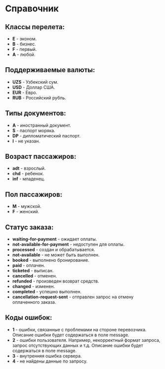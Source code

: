 Справочник
==========

Классы перелета:
----------------

* **E** - эконом.
* **B** - бизнес.
* **F** - первый.
* **A** - любой.

Поддерживаемые валюты:
----------------------

* **UZS** - Узбекский сум.
* **USD** - Доллар США.
* **EUR** - Евро.
* **RUB** - Российский рубль.

Типы документов:
----------------

* **A** - иностранный документ.
* **S** - паспорт моряка.
* **DP** - дипломатический паспорт.
* **I** - не указан.

Возраст пассажиров:
-------------------

* **adt** - взрослый.
* **chd** - ребенок.
* **inf** - младенец.

Пол пассажиров:
---------------

* **M** - мужской.
* **F** - женский.

Статус заказа:
--------------

* **waiting-for-payment** - ожидает оплаты.
* **not-available-for-payment** - недоступен для оплаты.
* **processed** - создан и обрабатывается.
* **not-available** - не может быть выполнен.
* **booked** - выполнено бронирование.
* **paid** - оплачен.
* **ticketed** - выписан.
* **cancelled** - отменен.
* **refunded** - произведен возврат средств.
* **changed** - изменен.
* **completed** - успешно выполнен.
* **cancellation-request-sent** - отправлен запрос на отмену оплаченного заказа.

Коды ошибок:
------------

* **1** - ошибки, связанные с проблемами на стороне перевозчика. Описание ошибки будет содержаться в поле message.
* **2** - ошибки пользователя. Например, некорректный формат запроса, запрос отсутствующих данных и т.д. Описание ошибки будет содержаться в поле message.
* **3** - внутренняя ошибка сервера.
* **4** - не найдены данные по запросу.
